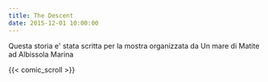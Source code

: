 ```yaml
---
title: The Descent
date: 2015-12-01 10:00:00
---
```

Questa storia e' stata scritta per la mostra organizzata da Un mare di Matite ad Albissola Marina
<!--more-->
{{< comic_scroll >}}